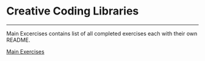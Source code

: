 # Creative Coding Libraries

---

Main Excercises contains list of all completed exercises each with their own README.

[Main Exercises](https://github.com/IADT-John-Montayne/exercise-01-color-shape-eoanodea/tree/master/Main%20Exercises)
